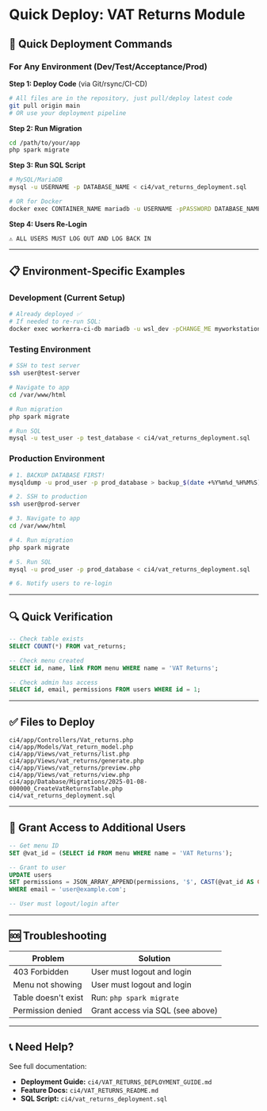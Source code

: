 # Quick Deploy: VAT Returns Module

## 🚀 Quick Deployment Commands

### For Any Environment (Dev/Test/Acceptance/Prod)

**Step 1: Deploy Code** (via Git/rsync/CI-CD)
```bash
# All files are in the repository, just pull/deploy latest code
git pull origin main
# OR use your deployment pipeline
```

**Step 2: Run Migration**
```bash
cd /path/to/your/app
php spark migrate
```

**Step 3: Run SQL Script**
```bash
# MySQL/MariaDB
mysql -u USERNAME -p DATABASE_NAME < ci4/vat_returns_deployment.sql

# OR for Docker
docker exec CONTAINER_NAME mariadb -u USERNAME -pPASSWORD DATABASE_NAME < ci4/vat_returns_deployment.sql
```

**Step 4: Users Re-Login**
```
⚠️ ALL USERS MUST LOG OUT AND LOG BACK IN
```

---

## 📋 Environment-Specific Examples

### Development (Current Setup)
```bash
# Already deployed ✅
# If needed to re-run SQL:
docker exec workerra-ci-db mariadb -u wsl_dev -pCHANGE_ME myworkstation_dev < ci4/vat_returns_deployment.sql
```

### Testing Environment
```bash
# SSH to test server
ssh user@test-server

# Navigate to app
cd /var/www/html

# Run migration
php spark migrate

# Run SQL
mysql -u test_user -p test_database < ci4/vat_returns_deployment.sql
```

### Production Environment
```bash
# 1. BACKUP DATABASE FIRST!
mysqldump -u prod_user -p prod_database > backup_$(date +%Y%m%d_%H%M%S).sql

# 2. SSH to production
ssh user@prod-server

# 3. Navigate to app
cd /var/www/html

# 4. Run migration
php spark migrate

# 5. Run SQL
mysql -u prod_user -p prod_database < ci4/vat_returns_deployment.sql

# 6. Notify users to re-login
```

---

## 🔍 Quick Verification

```sql
-- Check table exists
SELECT COUNT(*) FROM vat_returns;

-- Check menu created
SELECT id, name, link FROM menu WHERE name = 'VAT Returns';

-- Check admin has access
SELECT id, email, permissions FROM users WHERE id = 1;
```

---

## ✅ Files to Deploy

```
ci4/app/Controllers/Vat_returns.php
ci4/app/Models/Vat_return_model.php
ci4/app/Views/vat_returns/list.php
ci4/app/Views/vat_returns/generate.php
ci4/app/Views/vat_returns/preview.php
ci4/app/Views/vat_returns/view.php
ci4/app/Database/Migrations/2025-01-08-000000_CreateVatReturnsTable.php
ci4/vat_returns_deployment.sql
```

---

## 🔧 Grant Access to Additional Users

```sql
-- Get menu ID
SET @vat_id = (SELECT id FROM menu WHERE name = 'VAT Returns');

-- Grant to user
UPDATE users
SET permissions = JSON_ARRAY_APPEND(permissions, '$', CAST(@vat_id AS CHAR))
WHERE email = 'user@example.com';

-- User must logout/login after
```

---

## 🆘 Troubleshooting

| Problem | Solution |
|---------|----------|
| 403 Forbidden | User must logout and login |
| Menu not showing | User must logout and login |
| Table doesn't exist | Run: `php spark migrate` |
| Permission denied | Grant access via SQL (see above) |

---

## 📞 Need Help?

See full documentation:
- **Deployment Guide:** `ci4/VAT_RETURNS_DEPLOYMENT_GUIDE.md`
- **Feature Docs:** `ci4/VAT_RETURNS_README.md`
- **SQL Script:** `ci4/vat_returns_deployment.sql`
